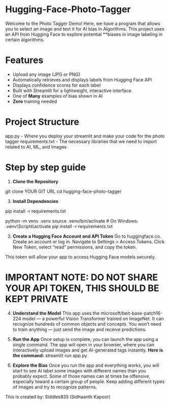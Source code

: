 # Hugging-Face-Photo-Tagger
Welcome to the Photo Tagger Demo! Here, we have a program that allows you to select an image and test it for AI bias in Algorithms. This project uses an API from Hugging Face to explore potential **biases in image labeling in certain algorithms.

# Features

- Upload any image (JPG or PNG)
- Automatically retrieves and displays labels from Hugging Face API
- Displays confidence scores for each label
- Built with Streamlit for a lightweight, interactive interface
- One of **Many** examples of bias shown in AI
- **Zero** training needed

# Project Structure
app.py - Where you deploy your streamlit and make your code for the photo tagger
requirements.txt - The necessary libraries that we need to import related to AI, ML, and Images

# Step by step guide
1. **Clone the Repository**
   
git clone YOUR GIT URL
cd hugging-face-photo-tagger

3. **Install Dependencies**

pip install -r requirements.txt

python -m venv .venv
source .venv/bin/activate  # On Windows: .venv\Scripts\activate
pip install -r requirements.txt

3. **Create a Hugging Face Account and API Token**
   Go to huggingface.co.
   Create an account or log in.
   Navigate to Settings > Access Tokens.
   Click New Token, select “read” permissions, and copy the token.

This token will allow your app to access Hugging Face models securely.

# IMPORTANT NOTE: DO NOT SHARE YOUR API TOKEN, THIS SHOULD BE KEPT PRIVATE

4. **Understand the Model**
This app uses the microsoft/beit-base-patch16-224 model — a powerful Vision Transformer trained on ImageNet. It can recognize hundreds of common objects and concepts. You won’t need to train anything — just send the image and receive predictions.

5. **Run the App**
Once setup is complete, you can launch the app using a single command. The app will open in your browser, where you can interactively upload images and get AI-generated tags instantly.
**Here is the command:** streamlit run app.py

6. **Explore the Bias**
   Once you run the app and everything works, you will start to see AI label some images with different names than you probably expect. Some of those names can at times be offensive, especially toward a certain group of people. Keep adding different types of images and try to recognize patterns.

This is created by: Siddles835 (Sidhaanth Kapoor)
